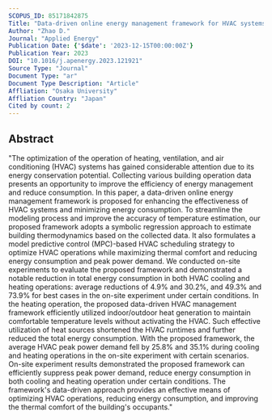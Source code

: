 ```yaml
---
SCOPUS_ID: 85171842875
Title: "Data-driven online energy management framework for HVAC systems: An experimental study"
Author: "Zhao D."
Journal: "Applied Energy"
Publication Date: {'$date': '2023-12-15T00:00:00Z'}
Publication Year: 2023
DOI: "10.1016/j.apenergy.2023.121921"
Source Type: "Journal"
Document Type: "ar"
Document Type Description: "Article"
Affliation: "Osaka University"
Affliation Country: "Japan"
Cited by count: 2
---
```


## Abstract
"The optimization of the operation of heating, ventilation, and air conditioning (HVAC) systems has gained considerable attention due to its energy conservation potential. Collecting various building operation data presents an opportunity to improve the efficiency of energy management and reduce consumption. In this paper, a data-driven online energy management framework is proposed for enhancing the effectiveness of HVAC systems and minimizing energy consumption. To streamline the modeling process and improve the accuracy of temperature estimation, our proposed framework adopts a symbolic regression approach to estimate building thermodynamics based on the collected data. It also formulates a model predictive control (MPC)-based HVAC scheduling strategy to optimize HVAC operations while maximizing thermal comfort and reducing energy consumption and peak power demand. We conducted on-site experiments to evaluate the proposed framework and demonstrated a notable reduction in total energy consumption in both HVAC cooling and heating operations: average reductions of 4.9% and 30.2%, and 49.3% and 73.9% for best cases in the on-site experiment under certain conditions. In the heating operation, the proposed data-driven HVAC management framework efficiently utilized indoor/outdoor heat generation to maintain comfortable temperature levels without activating the HVAC. Such effective utilization of heat sources shortened the HVAC runtimes and further reduced the total energy consumption. With the proposed framework, the average HVAC peak power demand fell by 25.8% and 35.1% during cooling and heating operations in the on-site experiment with certain scenarios. On-site experiment results demonstrated the proposed framework can efficiently suppress peak power demand, reduce energy consumption in both cooling and heating operation under certain conditions. The framework's data-driven approach provides an effective means of optimizing HVAC operations, reducing energy consumption, and improving the thermal comfort of the building's occupants."
